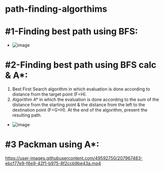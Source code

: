 # path-finding-algorthims

# #1-Finding best path using BFS:

   - ![image](https://user-images.githubusercontent.com/49592750/192905120-2799722f-cd9f-43dc-b4b9-3e1f20d36f7a.png)

# #2-Finding best path using BFS calc & A*:
  1. Best First Search algorithm in which evaluation is done according to distance from the target point (F=H).
  2. Algorithm A* in which the evaluation is done according to the sum of the distance from the starting point
     & the distance from the left to the destination point (F=G+H).
     At the end of the algorithm, present the resulting path.
     
   - ![image](https://user-images.githubusercontent.com/49592750/192905354-06c8ebe0-46f9-4ddf-879a-5268a7ee452b.png)

# #3 Packman using A*:
https://user-images.githubusercontent.com/49592750/207967483-ebcf77e9-f6e9-42f1-b975-8f2ccb9be43a.mp4

